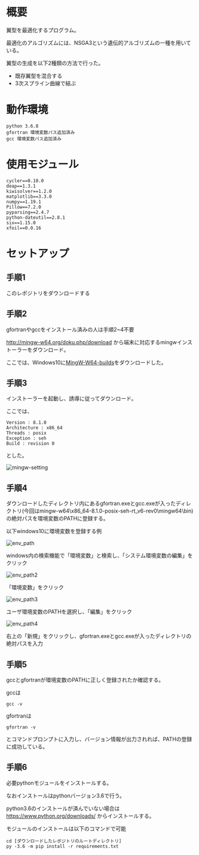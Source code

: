 # 概要
翼型を最適化するプログラム。

最適化のアルゴリズムには、NSGA3という遺伝的アルゴリズムの一種を用いている。

翼型の生成を以下2種類の方法で行った。
- 既存翼型を混合する
- 3次スプライン曲線で結ぶ

# 動作環境
```
python 3.6.8
gfortran 環境変数パス追加済み
gcc 環境変数パス追加済み
```
# 使用モジュール
```
cycler==0.10.0
deap==1.3.1
kiwisolver==1.2.0
matplotlib==3.3.0
numpy==1.19.1
Pillow==7.2.0
pyparsing==2.4.7
python-dateutil==2.8.1
six==1.15.0
xfoil==0.0.16
```
# セットアップ

## 手順1
このレポジトリをダウンロードする

## 手順2
gfortranやgccをインストール済みの人は手順2~4不要

http://mingw-w64.org/doku.php/download
から端末に対応するmingwインストーラーをダウンロード。

ここでは、Windows10に[MingW-W64-builds](http://mingw-w64.org/doku.php/download/mingw-builds)をダウンロードした。

## 手順3
インストーラーを起動し、誘導に従ってダウンロード。

ここでは、
```
Version : 8.1.0
Architecture : x86_64
Threads : posix
Exception : seh
Build : revision 0
```
とした。

![mingw-setting](https://user-images.githubusercontent.com/60560614/88699448-5017b880-d142-11ea-813d-2b837d12cb95.png)

## 手順4
ダウンロードしたディレクトリ内にあるgfortran.exeとgcc.exeが入ったディレクトリ(今回はmingw-w64\x86_64-8.1.0-posix-seh-rt_v6-rev0\mingw64\bin)の絶対パスを環境変数のPATHに登録する。

以下windows10に環境変数を登録する例

![env_path](https://user-images.githubusercontent.com/60560614/88700974-6161c480-d144-11ea-8017-57a5e8f7379a.png)

windows内の検索機能で「環境変数」と検索し、「システム環境変数の編集」をクリック

![env_path2](https://user-images.githubusercontent.com/60560614/88700978-63c41e80-d144-11ea-8027-7e08511a33b5.png)

「環境変数」をクリック

![env_path3](https://user-images.githubusercontent.com/60560614/88700982-66267880-d144-11ea-99cf-92e296f60ed1.png)

ユーザ環境変数のPATHを選択し、「編集」をクリック

![env_path4](https://user-images.githubusercontent.com/60560614/88700990-67f03c00-d144-11ea-8f54-cddb45443fce.png)

右上の「新規」をクリックし、gfortran.exeとgcc.exeが入ったディレクトリの絶対パスを入力

## 手順5
gccとgfortranが環境変数のPATHに正しく登録されたか確認する。

gccは
```
gcc -v
```
gfortranは
```
gfortran -v
```
とコマンドプロンプトに入力し、バージョン情報が出力されれば、PATHの登録に成功している。

## 手順6
必要pythonモジュールをインストールする。

なおインストールはpythonバージョン3.6で行う。

python3.6のインストールが済んでいない場合は
https://www.python.org/downloads/
からインストールする。

モジュールのインストールは以下のコマンドで可能
```
cd [ダウンロードしたレポジトリのルートディレクトリ]
py -3.6 -m pip install -r requirements.txt
```
